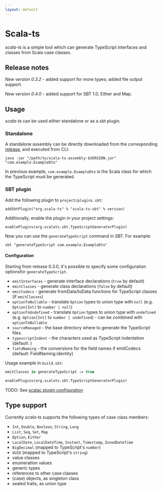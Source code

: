 ```yaml
---
layout: default
---
```


# Scala-ts

*scala-ts* is a simple tool which can generate TypeScript interfaces and classes from Scala case classes.

## Release notes

*New version 0.3.2* - added support for more types; added file output support.

*New version 0.4.0* - added support for SBT 1.0, Either and Map.

## Usage

*scala-ts* can be used either standalone or as a sbt plugin.

### Standalone

A standalone assembly can be directly downloaded from the corresponding [release](https://github.com/scala-ts/scala-ts/releases), and executed from CLI:

    java -jar "/path/to/scala-ts-assembly-$VERSION.jar" "com.example.ExampleDto"

In previous example, `com.example.ExampleDto` is the Scala class for which the TypeScript must be generated.

### SBT plugin

Add the following plugin to `project/plugins.sbt`:

    addSbtPlugin("org.scala-ts" % "scala-ts-sbt" % version)

Additionally, enable the plugin in your project settings:

    enablePlugins(org.scalats.sbt.TypeScriptGeneratorPlugin)

Now you can use the `generateTypeScript` command in SBT. For example:

    sbt "generateTypeScript com.example.ExampleDto"

#### Configuration

Starting from release 0.3.0, it's possible to specify some configuration optionsfor `generateTypeScript`.

* `emitInterfaces` - generate interface declarations (`true` by default)
* `emitClasses` - generate class declarations (`false` by default)
* `emitCodecs` - generate fromData/toData functions for TypeScript classes (if `emitClasses`)
* `optionToNullable` - translate `Option` types to union type with `null` (e.g. `Option[Int]` to `number | null`)
* `optionToUndefined` - translate `Option` types to union type with `undefined` (e.g. `Option[Int]` to `number | undefined`) - can be combined with `optionToNullable`
* `sourceManaged` - the base directory where to generate the TypeScript files.
* `typescriptIndent` - the characters used as TypeScript indentation (default: <tab>)
* `fieldNaming` - the conversions for the field names if emitCodecs (default: FieldNaming.Identity)

Usage example in `build.sbt`:

```ocaml
emitClasses in generateTypeScript := true

enablePlugins(org.scalats.sbt.TypeScriptGeneratorPlugin)
```

TODO: See [scalac plugin configuration](../core/src/test/resources/plugin-conf.xml)

## Type support

Currently *scala-ts* supports the following types of case class members:

* `Int`, `Double`, `Boolean`, `String`, `Long`
* `List`, `Seq`, `Set`, `Map`
* `Option`, `Either`
* `LocalDate`, `LocalDateTime`, `Instant`, `Timestamp`, `ZonedDateTime`
* `BigDecimal` (mapped to TypeScript's `number`)
* `UUID` (mapped to TypeScript's `string`)
* value classes
* enumeration values
* generic types
* references to other case classes
* (case) objects, as singleton class
* sealed traits, as union type
